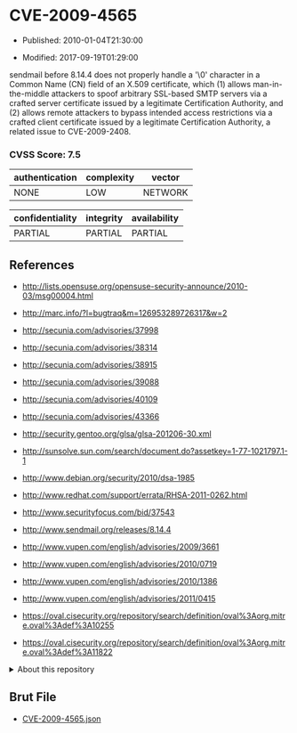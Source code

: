 # CVE-2009-4565

- Published: 2010-01-04T21:30:00

- Modified: 2017-09-19T01:29:00

sendmail before 8.14.4 does not properly handle a '\0' character in a Common Name (CN) field of an X.509 certificate, which (1) allows man-in-the-middle attackers to spoof arbitrary SSL-based SMTP servers via a crafted server certificate issued by a legitimate Certification Authority, and (2) allows remote attackers to bypass intended access restrictions via a crafted client certificate issued by a legitimate Certification Authority, a related issue to CVE-2009-2408.

### CVSS Score: **7.5**

| authentication | complexity | vector |
| --- | --- | --- |
| NONE | LOW | NETWORK |

| confidentiality | integrity | availability |
| --- | --- | --- |
| PARTIAL | PARTIAL | PARTIAL |

## References

* http://lists.opensuse.org/opensuse-security-announce/2010-03/msg00004.html

* http://marc.info/?l=bugtraq&m=126953289726317&w=2

* http://secunia.com/advisories/37998

* http://secunia.com/advisories/38314

* http://secunia.com/advisories/38915

* http://secunia.com/advisories/39088

* http://secunia.com/advisories/40109

* http://secunia.com/advisories/43366

* http://security.gentoo.org/glsa/glsa-201206-30.xml

* http://sunsolve.sun.com/search/document.do?assetkey=1-77-1021797.1-1

* http://www.debian.org/security/2010/dsa-1985

* http://www.redhat.com/support/errata/RHSA-2011-0262.html

* http://www.securityfocus.com/bid/37543

* http://www.sendmail.org/releases/8.14.4

* http://www.vupen.com/english/advisories/2009/3661

* http://www.vupen.com/english/advisories/2010/0719

* http://www.vupen.com/english/advisories/2010/1386

* http://www.vupen.com/english/advisories/2011/0415

* https://oval.cisecurity.org/repository/search/definition/oval%3Aorg.mitre.oval%3Adef%3A10255

* https://oval.cisecurity.org/repository/search/definition/oval%3Aorg.mitre.oval%3Adef%3A11822

<details>
<summary>About this repository</summary> 

  This repository is part of the project [Live Hack CVE](https://github.com/Live-Hack-CVE). Main website can be found [www.live-hack.org](https://www.live-hack.org) 
  
  Made by [Sn0wAlice](https://github.com/Sn0wAlice) for the people that care about security and need to have a feed of the latest CVEs. Hope you enjoy it, don't forget to star the repo and follow me on [Twitter](https://twitter.com/Sn0wAlice) and [Github](https://github.com/Sn0wAlice). And that is my [personnal website](https://www.alice-snow.me/)

  - [Home Page](https://github.com/Live-Hack-CVE)
  - [Framework](https://github.com/Live-Hack-CVE/cve-framework)
  - [CVE database](https://github.com/Live-Hack-CVE/full_database)
  - [Changelog](https://github.com/Live-Hack-CVE/Changelog)
</details>

## Brut File

* [CVE-2009-4565.json](https://raw.githubusercontent.com/Live-Hack-CVE/full_database/main/cves/2009/CVE-2009-4565.json)

